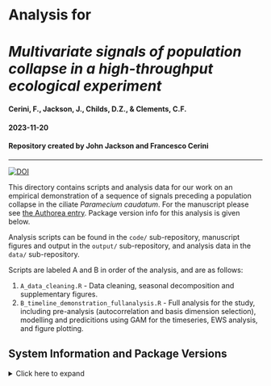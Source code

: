 # Analysis for 
# _Multivariate signals of population collapse in a high-throughput ecological experiment_
#### Cerini, F., Jackson, J., Childs, D.Z., & Clements, C.F.

#### 2023-11-20
#### Repository created by John Jackson and Francesco Cerini

---

[![DOI](https://zenodo.org/badge/721133613.svg)](https://zenodo.org/doi/10.5281/zenodo.10160252)

This directory contains scripts and analysis data for our work on an empirical demonstration of a sequence of signals preceding a population collapse in the ciliate _Paramecium caudatum_. For the manuscript please see [the Authorea entry](XXXX.XXXX.XXXX). Package version info for this analysis is given below.

Analysis scripts can be found in the `code/` sub-repository, manuscript figures and output in the `output/` sub-repository, and analysis data in the `data/` sub-repository. 

Scripts are labeled A and B in order of the analysis, and are as follows:

1. `A_data_cleaning.R` - Data cleaning, seasonal decomposition and supplementary figures.
2. `B_timeline_demonstration_fullanalysis.R` - Full analysis for the study, including pre-analysis (autocorrelation and basis dimension selection), modelling and predicitions using GAM for the timeseries, EWS analysis, and figure plotting.

## System Information and Package Versions

<details>
  <summary>Click here to expand</summary>
  
```
R version 4.3.1 (2023-06-16)
Platform: x86_64-apple-darwin20 (64-bit)
Running under: macOS Monterey 12.6.9

attached base packages:
[1] stats     graphics  grDevices utils     datasets  methods   base     

other attached packages:
 [1] ggpubr_0.6.0     patchwork_1.1.2  MASS_7.3-60      mgcv_1.9-0       nlme_3.1-162     EWSmethods_1.1.2 lubridate_1.9.2  forcats_1.0.0   
 [9] stringr_1.5.0    dplyr_1.1.2      purrr_1.0.1      readr_2.1.4      tidyr_1.3.0      tibble_3.2.1     ggplot2_3.4.2    tidyverse_2.0.0 

loaded via a namespace (and not attached):
 [1] gtable_0.3.3       rstatix_0.7.2      lattice_0.21-8     tzdb_0.4.0         quadprog_1.5-8     vctrs_0.6.3        tools_4.3.1       
 [8] generics_0.1.3     curl_5.0.2         parallel_4.3.1     fansi_1.0.4        xts_0.13.1         pkgconfig_2.0.3    Matrix_1.6-1.1    
[15] lifecycle_1.0.3    compiler_4.3.1     munsell_0.5.0      codetools_0.2-19   carData_3.0-5      pillar_1.9.0       car_3.1-2         
[22] seasonal_1.9.0     iterators_1.0.14   abind_1.4-5        foreach_1.5.2      fracdiff_1.5-2     tidyselect_1.2.0   stringi_1.7.12    
[29] tseries_0.10-54    splines_4.3.1      grid_4.3.1         colorspace_2.1-0   cli_3.6.1          magrittr_2.0.3     utf8_1.2.3        
[36] broom_1.0.5        withr_2.5.0        scales_1.2.1       backports_1.4.1    forecast_8.21      x13binary_1.1.57-3 timechange_0.2.0  
[43] TTR_0.24.3         infotheo_1.2.0.1   quantmod_0.4.24    nnet_7.3-19        timeDate_4022.108  ggsignif_0.6.4     zoo_1.8-12        
[50] hms_1.1.3          urca_1.3-3         lmtest_0.9-40      rlang_1.1.1        Rcpp_1.0.11        glue_1.6.2         rstudioapi_0.15.0 
[57] R6_2.5.1                
```

</details>
